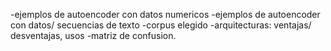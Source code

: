 -ejemplos de autoencoder con datos numericos
-ejemplos de autoencoder con datos/ secuencias de texto
-corpus elegido
-arquitecturas: ventajas/ desventajas, usos
-matriz de confusion.